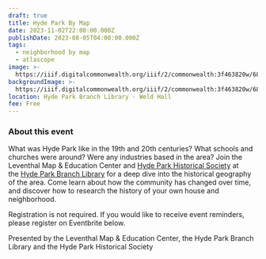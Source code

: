 ```yaml
---
draft: true
title: Hyde Park By Map
date: 2023-11-02T22:00:00.000Z
publishDate: 2023-08-05T04:00:00.000Z
tags:
  - neighborhood by map
  - atlascope
image: >-
  https://iiif.digitalcommonwealth.org/iiif/2/commonwealth:3f463820w/689,1000,10282,5873/1200,/0/default.jpg
backgroundImage: >-
  https://iiif.digitalcommonwealth.org/iiif/2/commonwealth:3f463820w/689,1000,10282,5873/1200,/0/default.jpg
location: Hyde Park Branch Library - Weld Hall
fee: Free
---
```


### About this event

What was Hyde Park like in the 19th and 20th centuries? What schools and churches were around? Were any industries based in the area? Join the Leventhal Map & Education Center and [Hyde Park Historical Society](https://www.hydeparkhistoricalsociety.org/) at the [Hyde Park Branch Library](https://www.bpl.org/locations/hyde-park/) for a deep dive into the historical geography of the area. Come learn about how the community has changed over time, and discover how to research the history of your own house and neighborhood.

Registration is not required. If you would like to receive event reminders, please register on Eventbrite below. 

Presented by the Leventhal Map & Education Center, the Hyde Park Branch Library and the Hyde Park Historical Society
